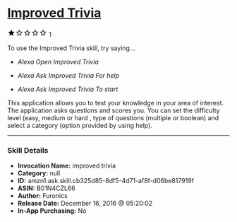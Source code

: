 # [Improved Trivia](http://alexa.amazon.com/#skills/amzn1.ask.skill.cb325d85-8df5-4d71-af8f-d06be817919f)
![1 stars](../../images/ic_star_black_18dp_1x.png)![1 stars](../../images/ic_star_border_black_18dp_1x.png)![1 stars](../../images/ic_star_border_black_18dp_1x.png)![1 stars](../../images/ic_star_border_black_18dp_1x.png)![1 stars](../../images/ic_star_border_black_18dp_1x.png) 1

To use the Improved Trivia skill, try saying...

* *Alexa Open Improved Trivia*

* *Alexa Ask Improved Trivia For help*

* *Alexa Ask Improved Trivia To start*

This application allows you to test your knowledge in your area of interest. The application asks questions and scores you. You can set the difficulty level (easy, medium or hard , type of questions (multiple or boolean) and select a category (option provided by using help).

***

### Skill Details

* **Invocation Name:** improved trivia
* **Category:** null
* **ID:** amzn1.ask.skill.cb325d85-8df5-4d71-af8f-d06be817919f
* **ASIN:** B01N4CZL66
* **Author:** Furonics
* **Release Date:** December 16, 2016 @ 05:20:02
* **In-App Purchasing:** No
